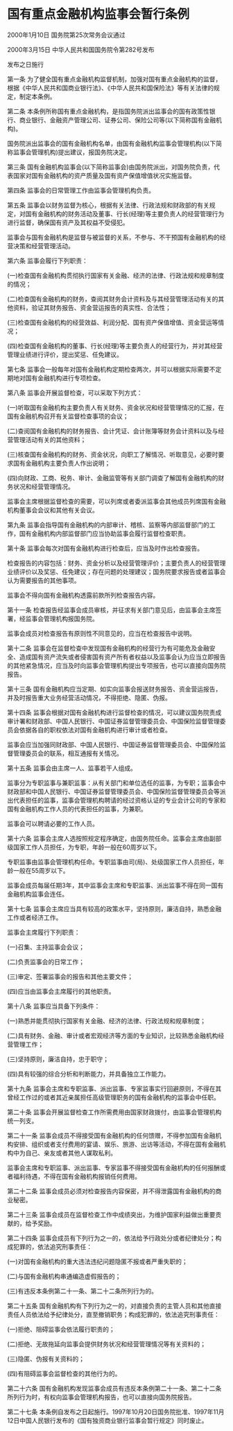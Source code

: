 # 国有重点金融机构监事会暂行条例

2000年1月10日 国务院第25次常务会议通过

2000年3月15日 中华人民共和国国务院令第282号发布

发布之日施行

<!-- INFO END -->

第一条 为了健全国有重点金融机构监督机制，加强对国有重点金融机构的监督，根据《中华人民共和国商业银行法》、《中华人民共和国保险法》等有关法律的规定，制定本条例。

第二条 本条例所称国有重点金融机构，是指国务院派出监事会的国有政策性银行、商业银行、金融资产管理公司、证券公司、保险公司等(以下简称国有金融机构)。

国务院派出监事会的国有金融机构名单，由国有金融机构监事会管理机构(以下简称监事会管理机构)提出建议，报国务院决定。

第三条 国有金融机构监事会(以下简称监事会)由国务院派出，对国务院负责，代表国家对国有金融机构的资产质量及国有资产保值增值状况实施监督。

第四条 监事会的日常管理工作由监事会管理机构负责。

第五条 监事会以财务监督为核心，根据有关法律、行政法规和财政部的有关规定，对国有金融机构的财务活动及董事、行长(经理)等主要负责人的经营管理行为进行监督，确保国有资产及其权益不受侵犯。

监事会与国有金融机构是监督与被监督的关系，不参与、不干预国有金融机构的经营决策和经营管理活动。

第六条 监事会履行下列职责：

(一)检查国有金融机构贯彻执行国家有关金融、经济的法律、行政法规和规章制度的情况；

(二)检查国有金融机构的财务，查阅其财务会计资料及与其经营管理活动有关的其他资料，验证其财务报告、资金营运报告的真实性、合法性；

(三)检查国有金融机构的经营效益、利润分配、国有资产保值增值、资金营运等情况；

(四)检查国有金融机构的董事、行长(经理)等主要负责人的经营行为，并对其经营管理业绩进行评价，提出奖惩、任免建议。

第七条 监事会一般每年对国有金融机构定期检查两次，并可以根据实际需要不定期地对国有金融机构进行专项检查。

第八条 监事会开展监督检查，可以采取下列方式：

(一)听取国有金融机构主要负责人有关财务、资金状况和经营管理情况的汇报，在国有金融机构召开有关监督检查事项的会议；

(二)查阅国有金融机构的财务报告、会计凭证、会计账簿等财务会计资料以及与经营管理活动有关的其他资料；

(三)核查国有金融机构的财务、资金状况，向职工了解情况、听取意见，必要时要求国有金融机构主要负责人作出说明；

(四)向财政、工商、税务、审计、金融监管等有关部门调查了解国有金融机构的财务状况和经营管理情况。

监事会主席根据监督检查的需要，可以列席或者委派监事会其他成员列席国有金融机构董事会会议和其他有关会议。

第九条 监事会指导国有金融机构的内部审计、稽核、监察等内部监督部门的工作，国有金融机构内部监督部门应当协助监事会履行监督检查职责。

第十条 监事会每次对国有金融机构进行检查后，应当及时作出检查报告。

检查报告的内容包括：财务、资金分析以及经营管理评价；主要负责人的经营管理业绩评价以及奖惩、任免建议；存在问题的处理建议；国务院要求报告或者监事会认为需要报告的其他事项。

监事会不得向国有金融机构透露前款所列检查报告内容。

第十一条 检查报告经监事会成员审核，并征求有关部门意见后，由监事会主席签署，经监事会管理机构报国务院。

监事会成员对检查报告有原则性不同意见的，应当在检查报告中说明。

第十二条 监事会在监督检查中发现国有金融机构的经营行为有可能危及金融安全、造成国有资产流失或者侵害国有资产所有者权益以及监事会认为应当立即报告的其他紧急情况，应当及时向监事会管理机构提出专项报告，也可以直接向国务院报告。

第十三条 国有金融机构应当定期、如实向监事会报送财务报告、资金营运报告，并及时报告重大业务经营活动情况，不得拒绝、隐匿、伪报。

第十四条 监事会根据对国有金融机构进行监督检查的情况，可以建议国务院责成审计署和财政部、中国人民银行、中国证券监督管理委员会、中国保险监督管理委员会依据各自的职权依法对国有金融机构进行审计或者检查。

监事会应当加强同财政部、中国人民银行、中国证券监督管理委员会、中国保险监督管理委员会的联系，相互通报有关情况。

第十五条 监事会由主席一人、监事若干人组成。

监事分为专职监事与兼职监事：从有关部门和单位选任的监事，为专职；监事会中财政部和中国人民银行、中国证券监督管理委员会、中国保险监督管理委员会等派出代表担任的监事，监事会管理机构聘请的经过资格认证的专业会计公司的专家和国有金融机构工作人员的代表担任的监事，为兼职。

监事会可以聘请必要的工作人员。

第十六条 监事会主席人选按照规定程序确定，由国务院任命。监事会主席由副部级国家工作人员担任，为专职，年龄一般在60周岁以下。

专职监事由监事会管理机构任命。专职监事由司(局)、处级国家工作人员担任，年龄一般在55周岁以下。

监事会成员每届任期3年，其中监事会主席和专职监事、派出监事不得在同一国有金融机构监事会连任。

第十七条 监事会主席应当具有较高的政策水平，坚持原则，廉洁自持，熟悉金融工作或者经济工作。

监事会主席履行下列职责：

(一)召集、主持监事会会议；

(二)负责监事会的日常工作；

(三)审定、签署监事会的报告和其他主要文件；

(四)应当由监事会主席履行的其他职责。

第十八条 监事应当具备下列条件：

(一)熟悉并能贯彻执行国家有关金融、经济的法律、行政法规和规章制度；

(二)具有财务、金融、审计或者宏观经济等方面的专业知识，比较熟悉金融机构经营管理工作；

(三)坚持原则，廉洁自持，忠于职守；

(四)具有较强的综合分析和判断能力，并具备独立工作能力。

第十九条 监事会主席和专职监事、派出监事、专家监事实行回避原则，不得在其曾经工作过的或者其近亲属担任高级管理职务的国有金融机构的监事会中任职。

第二十条 监事会开展监督检查工作所需费用由国家财政拨付，由监事会管理机构统一列支。

第二十一条 监事会成员不得接受国有金融机构的任何馈赠，不得参加国有金融机构安排、组织或者支付费用的宴请、娱乐、旅游、出访等活动，不得在国有金融机构中为自己、亲友或者其他人谋取私利。

监事会主席和专职监事、派出监事、专家监事不得接受国有金融机构的任何报酬或者福利待遇，不得在国有金融机构报销任何费用。

第二十二条 监事会成员必须对检查报告内容保密，并不得泄露国有金融机构的商业秘密。

第二十三条 监事会成员在监督检查工作中成绩突出，为维护国家利益做出重要贡献的，给予奖励。

第二十四条 监事会成员有下列行为之一的，依法给予行政处分或者纪律处分；构成犯罪的，依法追究刑事责任：

(一)对国有金融机构的重大违法违纪问题隐匿不报或者严重失职的；

(二)与国有金融机构串通编造虚假报告的；

(三)有违反本条例第二十一条、第二十二条所列行为的。

第二十五条 国有金融机构有下列行为之一的，对直接负责的主管人员和其他直接责任人员依法给予纪律处分，直至撤销职务；构成犯罪的，依法追究刑事责任：

(一)拒绝、阻碍监事会依法履行职责的；

(二)拒绝、无故拖延向监事会提供财务状况和经营管理情况等有关资料的；

(三)隐匿、伪报有关资料的；

(四)有阻碍监事会监督检查的其他行为的。

第二十六条 国有金融机构发现监事会成员有违反本条例第二十一条、第二十二条所列行为时，有权向监事会管理机构报告，也可以直接向国务院报告。

第二十七条 本条例自发布之日起施行。1997年10月20日国务院批准、1997年11月12日中国人民银行发布的《国有独资商业银行监事会暂行规定》同时废止。